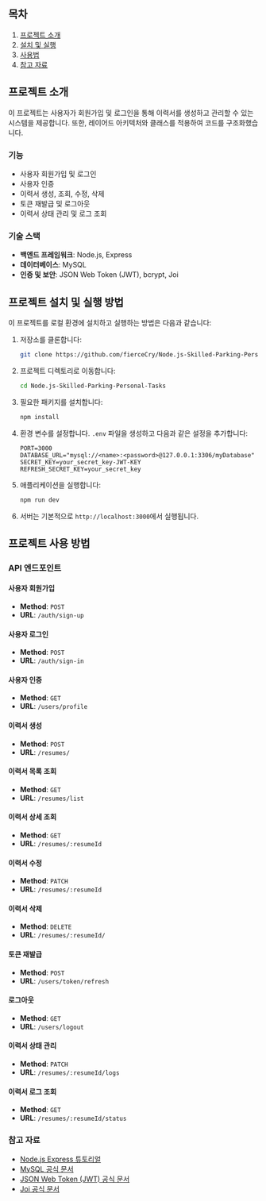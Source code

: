 
## 목차

1. [프로젝트 소개](#프로젝트-소개)
2. [설치 및 실행](#프로젝트-설치-및-실행)
3. [사용법](#프로젝트-사용법)
4. [참고 자료](#참고-자료)


## 프로젝트 소개
이 프로젝트는 사용자가 회원가입 및 로그인을 통해 이력서를 생성하고 관리할 수 있는 시스템을 제공합니다. 또한, 레이어드 아키텍처와 클래스를 적용하여 코드를 구조화했습니다.

### 기능
- 사용자 회원가입 및 로그인
- 사용자 인증
- 이력서 생성, 조회, 수정, 삭제
- 토큰 재발급 및 로그아웃
- 이력서 상태 관리 및 로그 조회

### 기술 스택
- **백엔드 프레임워크**: Node.js, Express
- **데이터베이스**: MySQL
- **인증 및 보안**: JSON Web Token (JWT), bcrypt, Joi

## 프로젝트 설치 및 실행 방법

이 프로젝트를 로컬 환경에 설치하고 실행하는 방법은 다음과 같습니다:

1. 저장소를 클론합니다:
    ```bash
    git clone https://github.com/fierceCry/Node.js-Skilled-Parking-Personal-Tasks.git
    ```

2. 프로젝트 디렉토리로 이동합니다:
    ```bash
    cd Node.js-Skilled-Parking-Personal-Tasks
    ```

3. 필요한 패키지를 설치합니다:
    ```bash
    npm install
    ```

4. 환경 변수를 설정합니다. `.env` 파일을 생성하고 다음과 같은 설정을 추가합니다:
    ```
    PORT=3000
    DATABASE_URL="mysql://<name>:<password>@127.0.0.1:3306/myDatabase"
    SECRET_KEY=your_secret_key-JWT-KEY
    REFRESH_SECRET_KEY=your_secret_key
    ```

5. 애플리케이션을 실행합니다:
    ```bash
    npm run dev
    ```

6. 서버는 기본적으로 `http://localhost:3000`에서 실행됩니다.

## 프로젝트 사용 방법

### API 엔드포인트

#### 사용자 회원가입
- **Method**: `POST`
- **URL**: `/auth/sign-up`

#### 사용자 로그인
- **Method**: `POST`
- **URL**: `/auth/sign-in`

#### 사용자 인증
- **Method**: `GET`
- **URL**: `/users/profile`

#### 이력서 생성
- **Method**: `POST`
- **URL**: `/resumes/`

#### 이력서 목록 조회
- **Method**: `GET`
- **URL**: `/resumes/list`

#### 이력서 상세 조회
- **Method**: `GET`
- **URL**: `/resumes/:resumeId`

#### 이력서 수정
- **Method**: `PATCH`
- **URL**: `/resumes/:resumeId`

#### 이력서 삭제
- **Method**: `DELETE`
- **URL**: `/resumes/:resumeId/`

#### 토큰 재발급
- **Method**: `POST`
- **URL**: `/users/token/refresh`

#### 로그아웃
- **Method**: `GET`
- **URL**: `/users/logout`

#### 이력서 상태 관리
- **Method**: `PATCH`
- **URL**: `/resumes/:resumeId/logs`

#### 이력서 로그 조회
- **Method**: `GET`
- **URL**: `/resumes/:resumeId/status`


### 참고 자료
- [Node.js Express 튜토리얼](https://expressjs.com/en/starter/installing.html)
- [MySQL 공식 문서](https://dev.mysql.com/doc/refman/8.0/en/select.html)
- [JSON Web Token (JWT) 공식 문서](https://jwt.io/introduction/)
- [Joi 공식 문서](https://joi.dev/api/?v=17.13.0)
